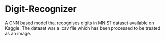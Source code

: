# Digit-Recognizer
A CNN based model that recognises digits in MNIST dataset available on Kaggle.
The dataset was a .csv file which has been processed to be treated as an image. 
